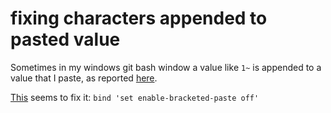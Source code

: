 # fixing characters appended to pasted value

Sometimes in my windows git bash window a value like `1~` is appended to a value that I paste, as reported [here](https://github.com/microsoft/vscode/issues/141879).

[This](https://askubuntu.com/a/738649) seems to fix it: `bind 'set enable-bracketed-paste off'`

